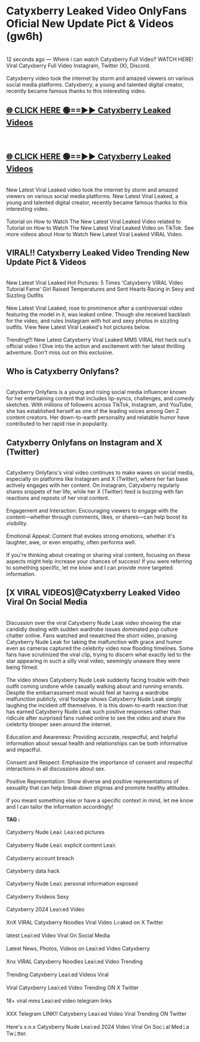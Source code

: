 # Catyxberry Leaked Video OnlyFans Oficial New Update Pict & Videos (gw6h)
<br>
12 seconds ago — Where i can watch Catyxberry Full Video? WATCH HERE! Viral Catyxberry Full Video Instagram, Twitter (X), Discord.
<br><br>
Catyxberry video took the internet by storm and amazed viewers on various social media platforms. Catyxberry, a young and talented digital creator, recently became famous thanks to this interesting video.
<br>
<h2><a href="https://play.trustnlinepharmacy.us?title=Catyxberry">🌐 CLICK HERE 🟢==►► Catyxberry Leaked Videos</a></h2>
<br>
<h2><a href="https://play.trustnlinepharmacy.us?title=Catyxberry">🌐 CLICK HERE 🟢==►► Catyxberry Leaked Videos</a></h2>
<br>
New Latest Viral Leaked video took the internet by storm and amazed viewers on various social media platforms. New Latest Viral Leaked, a young and talented digital creator, recently became famous thanks to this interesting video.
<br><br>
Tutorial on How to Watch The New Latest Viral Leaked Video related to Tutorial on How to Watch The New Latest Viral Leaked Video on TikTok. See more videos about How to Watch New Latest Viral Leaked VIRAL Video.
<br>
<h2>VIRAL!! Catyxberry Leaked Video Trending New Update Pict & Videos</h2>
<br>
New Latest Viral Leaked Hot Pictures: 5 Times 'Catyxberry VIRAL Video Tutorial Fame' Girl Raised Temperatures and Sent Hearts Racing in Sexy and Sizzling Outfits
<br><br>
New Latest Viral Leaked, rose to prominence after a controversial video featuring the model in it, was leaked online. Though she received backlash for the video, and rules Instagram with hot and sexy photos in sizzling outfits. View New Latest Viral Leaked's hot pictures below.
<br><br>
Trending!!! New Latest Catyxberry Viral Leaked MMS VIRAL Hot heck out's official video ! Dive into the action and excitement with her latest thrilling adventure. Don't miss out on this exclusive.
<br>
<h2>Who is Catyxberry Onlyfans?</h2>
<br>
Catyxberry Onlyfans is a young and rising social media influencer known for her entertaining content that includes lip-syncs, challenges, and comedy sketches. With millions of followers across TikTok, Instagram, and YouTube, she has established herself as one of the leading voices among Gen Z content creators. Her down-to-earth personality and relatable humor have contributed to her rapid rise in popularity.
<br>
<h2>Catyxberry Onlyfans on Instagram and X (Twitter)</h2>
<br>
Catyxberry Onlyfans's viral video continues to make waves on social media, especially on platforms like Instagram and X (Twitter), where her fan base actively engages with her content. On Instagram, Catyxberry regularly shares snippets of her life, while her X (Twitter) feed is buzzing with fan reactions and reposts of her viral content.
<br><br>
Engagement and Interaction: Encouraging viewers to engage with the content—whether through comments, likes, or shares—can help boost its visibility.
<br><br>
Emotional Appeal: Content that evokes strong emotions, whether it's laughter, awe, or even empathy, often performs well.
<br><br>
If you're thinking about creating or sharing viral content, focusing on these aspects might help increase your chances of success! If you were referring to something specific, let me know and I can provide more targeted information.
<br>
<h2>[X VIRAL VIDEOS]@Catyxberry Leaked Video Viral On Social Media</h2>
<br>
Discussion over the viral Catyxberry Nude Leak video showing the star candidly dealing with sudden wardrobe issues dominated pop culture chatter online. Fans watched and rewatched the short video, praising Catyxberry Nude Leak for taking the malfunction with grace and humor even as cameras captured the celebrity video now flooding timelines. Some fans have scrutinized the viral clip, trying to discern what exactly led to the star appearing in such a silly viral video, seemingly unaware they were being filmed.
<br><br>
The video shows Catyxberry Nude Leak suddenly facing trouble with their outfit coming undone while casually walking about and running errands. Despite the embarrassment most would feel at having a wardrobe malfunction publicly, viral footage shows Catyxberry Nude Leak simply laughing the incident off themselves. It is this down-to-earth reaction that has earned Catyxberry Nude Leak such positive responses rather than ridicule after surprised fans rushed online to see the video and share the celebrity blooper seen around the internet.
<br><br>
Education and Awareness: Providing accurate, respectful, and helpful information about sexual health and relationships can be both informative and impactful.
<br><br>
Consent and Respect: Emphasize the importance of consent and respectful interactions in all discussions about sex.
<br><br>
Positive Representation: Show diverse and positive representations of sexuality that can help break down stigmas and promote healthy attitudes.
<br><br>
If you meant something else or have a specific context in mind, let me know and I can tailor the information accordingly!
<br><br>
<strong>TAG :</strong>
<br><br>
Catyxberry Nude Lea𝚔 Lea𝚔ed pictures
<br><br>
Catyxberry Nude Lea𝚔 explicit content Lea𝚔
<br><br>
Catyxberry account breach
<br><br>
Catyxberry data hack
<br><br>
Catyxberry Nude Lea𝚔 personal information exposed
<br><br>
Catyxberry Xvideos Sexy
<br><br>
Catyxberry 2024 Lea𝚔ed Video
<br><br>
XnX VIRAL Catyxberry Noodles Viral Video L𝚎aked on X Twitter
<br><br>
latest Lea𝚔ed Video Viral On Social Media
<br><br>
Latest News, Photos, Videos on Lea𝚔ed Video Catyxberry
<br><br>
Xnx VIRAL Catyxberry Noodles Lea𝚔ed Video Trending
<br><br>
Trending Catyxberry Lea𝚔ed Videos Viral
<br><br>
Viral Catyxberry Lea𝚔ed Video Trending ON X Twitter
<br><br>
18+ viral mms Lea𝚔ed video telegram links
<br><br>
XXX Telegram LINK!! Catyxberry Lea𝚔ed Video Viral Trending ON Twitter
<br><br>
Here's x.n.x Catyxberry Nude Lea𝚔ed 2024 Video Viral On Soc𝚒al Med𝚒a Tw𝚒tter.